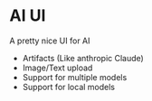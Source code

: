 # AI UI

A pretty nice UI for AI

- Artifacts (Like anthropic Claude)
- Image/Text upload
- Support for multiple models
- Support for local models
